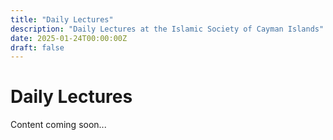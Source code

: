 ```yaml
---
title: "Daily Lectures"
description: "Daily Lectures at the Islamic Society of Cayman Islands"
date: 2025-01-24T00:00:00Z
draft: false
---
```


# Daily Lectures

Content coming soon...
